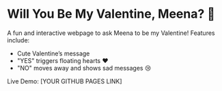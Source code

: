 # Will You Be My Valentine, Meena? 💖

A fun and interactive webpage to ask Meena to be my Valentine! Features include:

- Cute Valentine’s message
- "YES" triggers floating hearts ❤️
- "NO" moves away and shows sad messages 😢

Live Demo: [YOUR GITHUB PAGES LINK]
